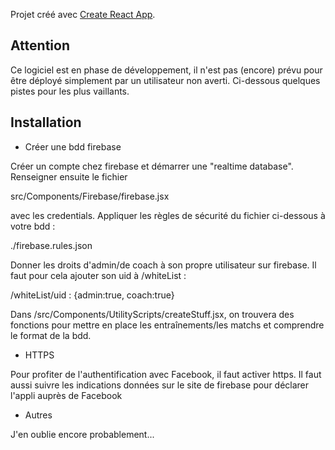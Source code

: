 Projet créé avec [Create React App](https://github.com/facebook/create-react-app).

## Attention

Ce logiciel est en phase de développement, il n'est pas (encore) prévu pour être déployé
simplement par un utilisateur non averti. Ci-dessous quelques pistes pour
les plus vaillants.


## Installation

* Créer une bdd firebase

Créer un compte chez firebase et démarrer une "realtime database". Renseigner ensuite le fichier

src/Components/Firebase/firebase.jsx

avec les credentials. Appliquer les règles de sécurité du fichier ci-dessous à votre bdd :

./firebase.rules.json

Donner les droits d'admin/de coach à son propre utilisateur sur firebase. Il faut pour cela ajouter
son uid à /whiteList :

/whiteList/uid : {admin:true, coach:true}

Dans /src/Components/UtilityScripts/createStuff.jsx, on trouvera des fonctions pour 
mettre en place les entraînements/les matchs et comprendre le format de la bdd.

* HTTPS

Pour profiter de l'authentification avec Facebook, il faut activer https. Il faut aussi
suivre les indications données sur le site de firebase pour déclarer l'appli auprès de Facebook

* Autres

J'en oublie encore probablement...
